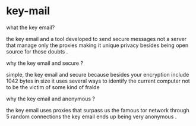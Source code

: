 # key-mail

what the key email?

the key email and a tool developed to send secure messages not a server that manage only the proxies making it unique privacy besides being open source for those doubts .

why the key email and secure ?

simple, the key email and secure because besides your encryption include 1042 bytes in size it uses several ways to identify the current computer not to be the victim of some kind of fralde

why the key email and anonymous ?

the key email uses proxies that surpass us the famous tor network through 5 random connections the key email ends up being very anonymous .
